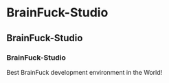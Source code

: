 # BrainFuck-Studio
## BrainFuck-Studio
### BrainFuck-Studio
Best BrainFuck development environment in the World!

